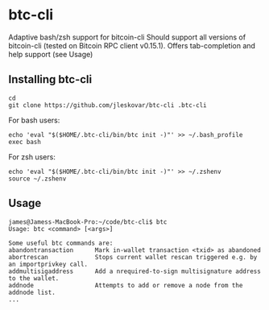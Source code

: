 # btc-cli
Adaptive bash/zsh support for bitcoin-cli
Should support all versions of bitcoin-cli (tested on Bitcoin RPC client v0.15.1). 
Offers tab-completion and help support (see Usage)

## Installing btc-cli

    cd
    git clone https://github.com/jleskovar/btc-cli .btc-cli

For bash users:

    echo 'eval "$($HOME/.btc-cli/bin/btc init -)"' >> ~/.bash_profile
    exec bash

For zsh users:

    echo 'eval "$($HOME/.btc-cli/bin/btc init -)"' >> ~/.zshenv
    source ~/.zshenv
    
## Usage

    james@Jamess-MacBook-Pro:~/code/btc-cli$ btc
    Usage: btc <command> [<args>]

    Some useful btc commands are:
    abandontransaction      Mark in-wallet transaction <txid> as abandoned
    abortrescan             Stops current wallet rescan triggered e.g. by an importprivkey call.
    addmultisigaddress      Add a nrequired-to-sign multisignature address to the wallet.
    addnode                 Attempts to add or remove a node from the addnode list.
    ...
    
    
